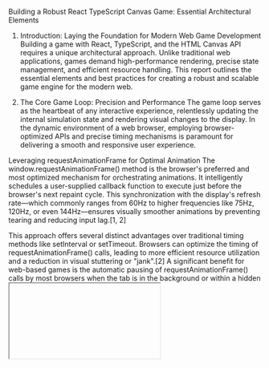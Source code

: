 Building a Robust React TypeScript Canvas Game: Essential Architectural Elements

1. Introduction: Laying the Foundation for Modern Web Game Development
   Building a game with React, TypeScript, and the HTML Canvas API requires a unique architectural approach. Unlike traditional web applications, games demand high-performance rendering, precise state management, and efficient resource handling. This report outlines the essential elements and best practices for creating a robust and scalable game engine for the modern web.

2. The Core Game Loop: Precision and Performance
   The game loop serves as the heartbeat of any interactive experience, relentlessly updating the internal simulation state and rendering visual changes to the display. In the dynamic environment of a web browser, employing browser-optimized APIs and precise timing mechanisms is paramount for delivering a smooth and responsive user experience.

Leveraging requestAnimationFrame for Optimal Animation
The window.requestAnimationFrame() method is the browser's preferred and most optimized mechanism for orchestrating animations. It intelligently schedules a user-supplied callback function to execute just before the browser's next repaint cycle. This synchronization with the display's refresh rate—which commonly ranges from 60Hz to higher frequencies like 75Hz, 120Hz, or even 144Hz—ensures visually smoother animations by preventing tearing and reducing input lag.[1, 2]

This approach offers several distinct advantages over traditional timing methods like setInterval or setTimeout. Browsers can optimize the timing of requestAnimationFrame() calls, leading to more efficient resource utilization and a reduction in visual stuttering or "jank".[2] A significant benefit for web-based games is the automatic pausing of requestAnimationFrame() calls by most browsers when the tab is in the background or within a hidden <iframe>. This feature conserves valuable CPU cycles and battery life, which is a vital consideration for any web application, particularly resource-intensive games.[1, 2] Furthermore, it inherently helps mitigate common development pitfalls such as stack overflows or browser freezing that can arise from poorly managed, high-frequency loops.[2] It is important to note that requestAnimationFrame() is a "one-shot" mechanism; the callback function must explicitly call requestAnimationFrame() again if the animation is to continue for subsequent frames.[1]

Implementing Delta Time for Frame-Rate Independent Updates
A critical challenge in game development is ensuring that game logic and animations progress consistently regardless of the user's display refresh rate or system performance. Without proper time management, animations will run inconsistently—faster on high refresh-rate screens and slower on low ones—leading to non-deterministic gameplay. This issue is explicitly highlighted as a warning in the documentation for requestAnimationFrame().[1]

The solution lies in implementing "delta time." The requestAnimationFrame callback function provides a timestamp argument, which is a DOMHighResTimeStamp indicating the precise end time of the previous frame's rendering.[1] Delta time is calculated as the difference between the current timestamp and the timestamp of the preceding frame. For instance, an example calculation might be elapsed = timestamp - start or, more generally, currentTimestamp - lastTimestamp.[1, 2] All game logic that involves movement, timers, or any time-dependent progression must be scaled by this calculated delta time. For example, instead of a direct player.x += speed;, the logic becomes player.x += speed \* deltaTime;. This ensures that game elements move at a consistent speed, irrespective of how many frames are rendered per second, providing a uniform experience across diverse hardware.

Fixed Timestep for Consistent Game Logic and Physics
While delta time is essential for smooth visuals, relying solely on a variable timestep for core game logic—like physics and collision—can cause instability. Small frame rate fluctuations lead to different simulation outcomes, making debugging difficult and multiplayer synchronization nearly impossible. Floating-point errors, in particular, can accumulate differently with variable timesteps.

This challenge reveals a fundamental principle in game loop design: the dual nature of game loop timings. While visual updates benefit from a variable delta time to synchronize with the screen's refresh rate, core game logic, particularly physics and collision detection, demands deterministic and stable progression. This necessitates a sophisticated game loop architecture that internally separates the update phase, which operates on a fixed timestep for deterministic logic and physics, from the render phase, which operates on a variable timestep for smooth visual presentation. A fixed timestep involves defining a small, constant duration (e.g., 1/60th of a second) for each logical update. The game loop accumulates the variable delta time from requestAnimationFrame. When this accumulated time exceeds the fixed timestep, the game logic's update function is invoked one or more times with the fixed timestep until the accumulated time is consumed. The rendering function, however, continues to execute once per requestAnimationFrame call, potentially interpolating between game states to maintain smooth visual updates even when logic updates are discrete.[2] This separation is a hallmark of professional game engines, ensuring both internal consistency and external fluidity.

Another important consideration arising from the behavior of requestAnimationFrame() is its performance implications when the browser tab is not active. Both [1] and [2] indicate that requestAnimationFrame() calls are paused when the browser tab is in the background or an <iframe> is hidden. While this is a beneficial browser-level optimization designed to save CPU and battery life, it has significant implications for games that might require continuous background processing. For instance, an idle game that accrues resources over time, a multiplayer game maintaining a live connection, or an AI simulation that needs to progress even when the user is not actively viewing the tab, would cease to function correctly. This presents a conflict between browser-level power saving and game-specific requirements for persistent activity. Developers must explicitly design for this behavior. If the game must continue in the background, alternative mechanisms are required. These could include offloading CPU-intensive game logic to a Web Worker, which can run independently of the main thread's requestAnimationFrame loop. For truly persistent game states, such as in a multiplayer environment, the authoritative game state should reside on a server, with the client merely reflecting that state. Alternatively, logic can be implemented to save the game state when the tab loses focus and load or reconcile it when focus is regained. This forces a crucial design decision early in development regarding the game's expected behavior when not actively viewed.

3. Advanced State Management for Game Logic and UI
   Effective state management is often the most intricate aspect of building complex applications, and games introduce unique challenges due to their real-time, interactive, and highly dynamic nature.

Differentiating Between Game State and React UI State
Perhaps the most critical architectural distinction for a React TypeScript Canvas game lies in discerning between core game state and React UI state. React's built-in state management mechanisms, such as useState and useReducer, along with its Context API, are exceptionally well-suited for managing the declarative state of the user interface. This includes elements like form input values, button enabled/disabled states, modal visibility, and Heads-Up Display (HUD) components like score displays.[3]

However, the core game state—encompassing elements such as player position, health, inventory, enemy AI, world entities, physics engine state, and collision data—is often too complex, too frequently updated, and too performance-critical to be managed solely within React's component re-rendering cycle. A profound observation from development experience confirms this: "Really React is only for the UI and possibly for foreground elements. HUDS and such. It wont even be managing the state of the actual games made with the engine".[4] This strongly implies that attempting to manage the entire game's simulation state directly within React's component tree would lead to excessive re-renders, significant performance bottlenecks, and a convoluted architecture where core game logic is inextricably mixed with UI concerns. The declarative nature of React, while powerful for UI, can become a hindrance when dealing with the continuous, imperative updates characteristic of a game loop. This is not merely a best practice but an architectural imperative for any non-trivial game. React's reconciliation process, while efficient for UI, is not designed for the high-frequency, continuous updates of a game simulation. This architectural chasm mandates a clear separation of concerns, often implemented as a unidirectional data flow from the game engine's state to React's UI. React components become "views" that observe and react to relevant, immutable snapshots of the game state, rendering the HUD, menus, and other interactive UI elements. User input on the UI might trigger actions that are dispatched to the game engine's state manager, rather than directly modifying React state that then imperatively updates the game. This establishes a clean, performant boundary: React handles presentation, while a dedicated game engine or state manager handles the simulation.

Strategies for Complex Game State Serialization and Persistence
Saving and loading complex game states, which is essential for features like undo/redo functionality, saving game progress, or network synchronization, is inherently challenging. This difficulty arises because many visual properties, such as shadows, text content, or the sizes of visual groups, are often redundant, derived, or not easily serializable into formats like JSON. Furthermore, complex object tree structures with attached event listeners, images, and filters pose significant problems for direct serialization.[5]

The most effective strategy for managing complex game state serialization is to separate the visual view (how objects are rendered) from the critical application state (the minimal data required to define the game's logical state). Only the essential data should be saved. For example, for a game with multiple balls, one would save just their coordinates (var state = [{x: 10, y: 10}, { x: 160, y: 1041}]), rather than their complex visual attributes like shadows or embedded text.[5] This approach highlights a fundamental principle: to effectively manage complex game state serialization, one must embrace simplicity and minimality in the data model. By stripping away all visual, transient, and derived properties, and focusing solely on the fundamental, canonical truths of the game state (e.g., object types, unique IDs, positions, velocities, current animation states), the serialization problem becomes manageable and robust.

To facilitate this, dedicated functions—create(state) for initial construction and update(state) for subsequent modifications—are implemented to efficiently reconstruct or update the canvas structure based on this minimal serialized state. The create function would handle the instantiation of objects, loading of necessary images, and attachment of event listeners, while update would modify properties of existing nodes. If the number of objects changes significantly, destroying and recreating the canvas might be more performant than complex individual updates.[5] This powerful pattern is essential for implementing features like undo/redo, network synchronization, and reliable save/load systems, mandating a disciplined approach to data modeling where a canonical, minimal state represents the "truth" of the game, and all visual properties are derived from it.

Utilizing React's Context API and Custom Hooks for UI/HUD Management
For UI-related state—such as player score, game status, or global settings—React's Context API and custom hooks are highly effective. Context provides a solution for sharing state without 'prop drilling,' which is ideal for HUD elements and menus. Custom hooks, on the other hand, encapsulate reusable UI logic, such as input handling or state transitions. The following table compares these and other state management approaches.

Integrating External State Management Solutions for Scalability
For very large, highly complex game states, or when strict determinism and advanced features like time-travel debugging are paramount, external state management libraries such as Redux, Zustand, Valtio, or Jotai might be considered.[6] While powerful, these libraries introduce additional boilerplate and a learning curve. The decision to integrate such a solution should be carefully weighed against the benefits of a custom, game-specific state manager that might offer more fine-grained control and performance tailored to game logic. The key is to harmonize the external game state manager with React's UI state. React components would "subscribe" to relevant, immutable parts of the game state (or receive them via props from a higher-level React component that observes the game state) to trigger UI re-renders. However, the core game logic itself would operate independently, driven by its own state management system.

Table: State Management Approaches for React TypeScript Games
Category

Approach/Tool

Primary Use Case

Pros

Cons

Relevant Information

React UI State

useState, useReducer

Local component state, simple forms, toggles.

Declarative, easy for local state, built-in.

Can lead to prop drilling for shared state, not suitable for high-frequency updates.

[3]

React Context API

Global UI state (e.g., theme, user settings, authentication status, global game status messages).

Avoids prop drilling, global access for UI components.

Can become complex for deeply nested or frequently updating state; not for core game logic.

[3, 4]

Custom Hooks

Encapsulating reusable UI logic (e.g., input handling for UI, form validation, UI animations).

Encapsulates reusable logic, promotes cleaner code, abstracts complex UI behaviors.

Not a state management solution for core game logic; primarily for UI-related concerns.

[4, 6, 7]

External UI State Managers (Redux, Zustand, Valtio, Jotai)

Complex global UI state, large-scale applications with predictable state changes.

Robust for large-scale UI, powerful dev tools, clear patterns.

Boilerplate, learning curve, potentially larger bundle size.

[6]

Core Game Logic State

Custom Game State Manager/Engine

Player data, enemy AI, physics simulation, game world entities, collision data, game progression.

Fine-grained control, optimized for performance and determinism, tailored to game logic.

Requires custom implementation, higher initial effort, needs careful design.

[4, 5]

4. Efficient Asset Loading and Resource Management
   Games are inherently resource-intensive, relying heavily on various assets such as images, audio, and data files. Proper asset management is crucial for achieving fast load times, smooth gameplay, and an overall polished user experience.

Best Practices for Handling Game Assets (Images, Audio, Data)
Effective asset management begins with logical organization. It is essential to categorize assets systematically within the project structure, typically using dedicated folders such as assets/images, assets/audio, assets/data, or assets/spritesheets.[7] This improves discoverability, streamlines maintenance, and facilitates efficient asset bundling.

Beyond organization, assets must be optimized for web delivery. This involves:

Image Compression: Utilizing appropriate formats like WebP for superior compression, PNG-8 for transparency, or JPEG for photographic content, alongside effective compression techniques.

Audio Formats: Selecting efficient audio formats such as Ogg Vorbis for background music and WAV for short, impactful sound effects, while ensuring appropriate bitrates.

Data Structures: Optimizing game data, including level configurations and character statistics, for efficient parsing and minimal memory consumption.

Leveraging TypeScript is highly beneficial for defining types for asset paths or the structure of loaded resources. This provides robust type-checking, significantly reducing runtime errors related to missing assets or incorrect data formats, and enhancing developer confidence and code reliability.[4, 6]

Implementing Preloading and On-Demand Loading Strategies
Poor asset management directly degrades the user experience. Loading unoptimized assets all at once or synchronously on the main thread leads to slow initial load times and can consume excessive memory and bandwidth. A strategic design is needed that focuses on when, how, and in what format assets are loaded and managed.

For essential assets required before gameplay can commence—such as main menu backgrounds, core player sprites, initial level data, or UI fonts—a dedicated preloading phase should be implemented. This involves loading all necessary assets upfront, often accompanied by a loading screen or progress bar, to prevent stuttering or missing assets during critical gameplay moments. Conversely, for less critical or very large assets—such as assets for distant levels, optional character skins, or specific enemy types that appear later in the game—an on-demand or lazy loading strategy is highly effective. These assets are loaded asynchronously in the background as they are needed, which significantly reduces initial load time and memory footprint.

To centralize and streamline this process, it is highly recommended to develop a dedicated AssetManager class or module. This manager would handle the queuing, loading, caching, and retrieval of all game assets. Centralizing asset logic simplifies the management of loading states, error handling, and ensures that assets are loaded only once, even if requested multiple times.[5] Such an AssetManager facilitates the implementation of sophisticated asset pipelines, including preloaders and lazy loaders to manage loading timing, asset optimization for size, and the use of sprite sheets or texture atlases to reduce HTTP requests and improve GPU caching. These techniques are fundamental for delivering a smooth and responsive game experience.

5. Optimized Canvas Rendering and User Interaction
   The HTML Canvas API provides powerful low-level drawing capabilities. However, achieving high performance, rich visual fidelity, and intuitive interactivity in a game demands careful implementation, strategic tool selection, and advanced optimization techniques.

Deep Dive into Canvas API Capabilities and Drawing Techniques
The Canvas API is primarily designed for 2D graphics, offering a comprehensive set of methods for drawing fundamental shapes like rectangles, circles, and custom paths. It supports rendering text, manipulating images, applying transformations such as translation, rotation, and scaling, managing compositing and clipping effects, and even performing pixel-level manipulation.[8] These capabilities form the foundational building blocks for any Canvas-based game.

Understanding the Canvas's fundamental drawing model is key. Canvas operates in an "immediate mode," meaning drawing commands are executed directly to render pixels. While this provides fine-grained control, for complex scenes, it often benefits from a higher-level abstraction, such as a scene graph, which is typically provided by specialized libraries to manage objects declaratively. Performance considerations include minimizing state changes on the drawing context (e.g., fillStyle, strokeStyle), avoiding drawing outside the visible canvas area, and utilizing techniques like offscreen canvases for pre-rendering complex, static elements that do not change frequently.

Strategic Selection and Integration of Canvas Libraries (e.g., Konva, Phaser)
The raw Canvas API, while powerful, can be verbose and low-level for game development. Fortunately, a rich ecosystem of open-source libraries exists to simplify and accelerate development by providing higher-level abstractions and specialized features.[8]

Key examples of such libraries and their typical use cases include:

Konva.js: A robust 2D canvas library well-suited for interactive desktop and mobile applications. It excels in features like a scene graph, event handling, drag and drop, and complex transformations.[5, 8] It is particularly strong for building interactive UI elements on the canvas itself.

Phaser: A fast, free, and open-source framework specifically designed for Canvas and WebGL powered browser games.[8] Phaser provides a comprehensive game development ecosystem, including physics engines, animation managers, input handling, asset loaders, and scene management, making it highly suitable for full-fledged game projects.

EaselJS: An open-source canvas library that simplifies the creation of games, generative art, and other highly graphical experiences.[8]

p5.js: Offers a full set of canvas drawing functionality, often favored by artists, designers, educators, and beginners for creative coding and visualization.[8]

Sprig: A beginner-friendly, open-source, tile-based game development library that leverages Canvas.[8]

The choice of library represents a critical architectural decision, as it significantly impacts development speed, the maximum achievable performance, and future extensibility. This decision hinges heavily on the project's complexity, specific game mechanics (e.g., the need for advanced physics, tile maps, complex UI interactions), the desired level of abstraction, and the development team's familiarity with the framework. For a full-fledged game, a game-specific framework like Phaser might offer more integrated features, while a general-purpose canvas library like Konva might be chosen for highly interactive, custom canvas-based applications that are not strictly "games" in the traditional sense. This highlights a fundamental trade-off: optimizing for productivity versus absolute performance. While libraries provide immense productivity gains and often include built-in optimizations, they also introduce a layer of abstraction and potential overhead. For a deeply customized, highly optimized game pushing the limits of browser performance, a general-purpose library might eventually introduce performance ceilings that necessitate more direct Canvas API manipulation or the use of a highly specialized game engine. This mandates careful evaluation of library features, community support, and performance benchmarks against the specific game's requirements.

Table: Comparison of Popular Canvas Libraries for Game Development
Library/Framework Name

Primary Focus/Use Case

Key Features

Pros

Cons

Relevant Information

Konva.js

Interactive 2D applications, UI on canvas, data visualization.

Scene graph, event handling, drag and drop, layers, filters, high-quality export.

Robust interaction model, declarative syntax, good for complex UI elements.

Less suited for complex physics or full game engine features, smaller community than Phaser.

[5, 8]

Phaser

Full game development framework for browser games.

Physics engine (Arcade, Matter), animation manager, input system, asset loader, scene management, WebGL support.

Comprehensive game engine, large active community, optimized for game performance.

Can be opinionated, larger footprint for simple projects, steeper learning curve for non-game developers.

[8]

EaselJS

Generative art, simple games, highly graphical experiences.

Display list architecture, sprite sheets, animation, sound management.

Easy to get started, good for simple visual games and animations.

Less active development compared to Phaser, fewer advanced game-specific features.

[8]

p5.js

Creative coding, interactive art, education, data visualization.

Comprehensive drawing functionality, built-in math functions, easy to share sketches.

Excellent for creative coding, large and supportive community, beginner-friendly.

Not a full game engine, less focus on game-specific optimizations or complex game mechanics.

[8]

Sprig

Beginner-friendly, tile-based game development.

Tile-based game development utilities, simplified API.

Simplicity for beginners, quick prototyping for tile-based games.

Limited scope for complex game genres, may lack advanced features for larger projects.

[8]

Implementing Interactive Elements and Collision Detection (Applying Raycasting Principles to 2D)
Effective game interaction necessitates robust handling of various user inputs, including mouse clicks, touches, and keyboard events. While React is highly adept at managing input for standard UI elements [3], direct interaction with elements drawn on the canvas often requires custom event listeners and hit-testing logic.

Although raycasting is primarily discussed in a 3D context for mouse picking and collision detection in environments like Three.js [9, 10], the underlying principle is highly applicable to 2D. In a 2D Canvas game, this translates to "point-in-polygon" or "line-segment intersection" tests to determine if a mouse click (a point) or a moving object (represented as a line segment or shape) intersects with a game entity's bounding box or precise shape. This conceptual transfer highlights a universal principle of spatial computing. The underlying concept of efficiently querying and managing objects in a spatial environment is universal, regardless of dimension. In a 2D Canvas game, "raycasting" translates to point-in-polygon tests or line-segment intersections for mouse clicks and object collisions. Similarly, the 3D "octree" concept [10] finds its 2D equivalent in "quadtrees" or "spatial hashing"—data structures that partition the game world to quickly narrow down the set of potential interactions.

For interactive elements on the canvas (e.g., clicking a character, dragging an item, detecting bullet hits), the process typically involves:

Converting screen coordinates (obtained from mouse or touch events) to canvas or "world" coordinates.

Iterating through relevant game objects and performing a hit-test (e.g., checking if the click point falls within the object's bounding rectangle or a more complex polygon).

For games with many interactive or moving objects, brute-force collision checks (checking every object against every other object) become computationally expensive, scaling with O(N^2) complexity. In such scenarios, spatial partitioning data structures, like quadtrees in 2D (analogous to the octree mentioned in [10] for 3D), can significantly optimize collision checks by quickly narrowing down the set of potential collisions. Ignoring these spatial partitioning strategies can lead to inefficient collision checks and rendering bottlenecks as the number of game objects grows. Implementing such structures is a hallmark of a robust, scalable game architecture, enabling games with many interactive elements to maintain high performance.

Advanced Performance Optimization Techniques for Canvas Rendering
To achieve optimal performance in Canvas rendering, several advanced techniques can be employed:

Batching Drawing Operations: Grouping similar drawing operations, such as drawing multiple sprites from the same texture, can reduce the overhead associated with changing drawing states on the Canvas rendering context.

Dirty Rectangles / Partial Redraws: Instead of clearing and redrawing the entire canvas every frame, identify only the "dirty" (changed) regions of the canvas and redraw only those specific areas. This can drastically improve performance, especially for games with static backgrounds and few moving elements.

Offscreen Canvas for Pre-rendering: Pre-render complex, static, or infrequently changing elements (e.g., background tiles, complex UI elements, particle effects) onto an offscreen HTMLCanvasElement once. Then, draw this pre-rendered image to the main visible canvas each frame as a simple drawImage operation. This offloads heavy drawing computations from the main render loop.

Sprite Sheets / Texture Atlases: Combine multiple small images (individual sprites) into a single, larger image file (a sprite sheet or texture atlas). This reduces the number of HTTP requests required to load assets and significantly improves GPU caching and rendering performance by minimizing texture swaps.

Web Workers for Heavy Computation: Offload computationally intensive tasks, such as complex physics calculations, AI pathfinding, or large data processing, to a Web Worker. This prevents these operations from blocking the main thread, ensuring that the game loop continues to run smoothly and animations remain fluid.

6. Structured Project Architecture for Maintainability
   A well-organized and thoughtfully designed project structure is paramount for the long-term maintainability, scalability, and collaborative development of any complex software, especially a game. It provides clarity, reduces cognitive load, and facilitates easier debugging and feature expansion.

Modular Design Principles for Scalable Game Development
Strong modular design is built upon several core principles:

Strong Separation of Concerns: It is critically important to clearly separate different aspects of the codebase. This means establishing distinct boundaries between UI components, core game logic (e.g., player movement, enemy AI), rendering logic, physics, and asset management. This principle directly aligns with the necessity to differentiate between game state and UI state, ensuring React handles UI while a separate system manages the game simulation.[4]

Encapsulation: Grouping related code and data into self-contained modules or classes is crucial. For instance, a Player module should encapsulate all player-related logic, state, and rendering details. This minimizes dependencies between different parts of the game, making individual components easier to test, modify, and understand in isolation.

Promoting Reusability: Components, utilities, and systems should be designed with reusability in mind. Generic helper functions [7], custom hooks [6, 7], and common UI elements [6, 7] should be easily discoverable and usable across different parts of the game or even in future projects.

Recommended Folder Structures for React TypeScript Game Projects
While general React project structures provide a solid foundation [6, 7], a game project introduces unique "business logic" and concerns that necessitate specific adaptations. A naive, file-type-based React structure, while simple for small applications, is insufficient for the complexity of a game. Such a structure "will inflate quickly and become hard to maintain. No separation of business concerns".[6] Games possess unique "business logic" related to mechanics, physics, AI, and entity interactions that demand their own organizational paradigm. Applying a naive structure to a game will inevitably lead to a disorganized codebase where game logic is scattered across generic folders, making it difficult to navigate, debug, and scale. The inherent complexity of a game's domain logic demands a structure that prioritizes modularity and encapsulation of game-specific concerns (e.g., game/entities, game/systems). This is a direct consequence of the architectural separation required between game state and UI state.

A combination of "Grouping by File Types and Features" (Level 2) and a "Highly Modular" (Level 3) approach [6] is often most suitable for games. This allows for grouping common React-specific elements (like components and hooks) while also creating dedicated, encapsulated modules for distinct game features or systems. A well-structured game project, which deviates from typical web app patterns to embrace a domain-driven or module-based approach, is a strong indicator of architectural maturity. It signifies that the developers understand the distinct concerns of a game engine (simulation, rendering pipeline, entity management) versus a standard web application (page routing, service calls). This leads to a significantly more robust, testable, and scalable codebase, allowing the game to grow in complexity without becoming a "constant source of bugs".[3]

The following table outlines a recommended folder structure, combining standard React application patterns with game-specific organizational needs:

Table: Recommended Folder Structure for React TypeScript Game Projects
Folder Name

Purpose/Content

Rationale/Why it matters

Relevant Information

src/

Main application source code.

Root for all application logic.

assets/

Static files: images, icons, fonts, sound files, other media.

Centralized resources for easy access and management.

[7]

components/

Reusable UI components (e.g., buttons, modals, generic HUD elements).

Modular and reusable UI elements, not tightly coupled to game logic.

[6, 7]

contexts/

React Context Providers for global UI state (e.g., theme, user settings, authentication).

Global state management for UI, avoids prop drilling for UI concerns.

[6, 7]

hooks/

Custom React hooks for encapsulating reusable UI logic and state transitions.

Encapsulated and reusable UI behaviors, promoting cleaner code.

[6, 7]

utils/ or helpers/

General utility functions (e.g., mathematical helpers, data formatting), constants, custom error handlers.

Common helpers and constants, improving code consistency.

[6, 7]

types/

Centralized location for general TypeScript types, enums, and interfaces.

Type safety, clear contracts, and living documentation for the codebase.

[6]

game/ or engine/

Core game engine and logic.

Clear separation of game logic from UI, facilitating independent development and testing.

[4]

└── core/

Fundamental game engine components: main game loop, global game settings, engine initialization.

Foundational engine components, central control for game execution.

└── entities/

Definitions and management of game objects (e.g., Player.ts, Enemy.ts, Item.ts), including properties and behaviors.

Organized game object definitions, promoting modularity for game elements.

└── systems/

Independent systems operating on entities: PhysicsSystem.ts (collision, movement), AnimationSystem.ts, InputSystem.ts (raw game input processing), AISystem.ts.

Independent and testable game mechanics, allowing for clear responsibilities.

└── scenes/ or levels/

Logic and assets for different game scenes or levels (e.g., MainMenuScene.ts, Level1.ts).

Structured management of distinct game environments.

└── state/

Dedicated module for managing the core game state, separate from React's UI state.

Decoupled and serializable game state, enabling features like save/load and undo/redo.

[5]

└── rendering/

Canvas drawing utilities, sprite management, specific rendering logic for game entities.

Dedicated visual representation logic, optimizing drawing operations.

[8]

└── data/

Game configuration data, level definitions (e.g., JSON files), other non-code game assets.

Structured storage for game configuration and static data.

Best Practices for TypeScript Integration in Game Codebases
TypeScript provides static type-checking, which is invaluable in complex game development. It significantly reduces runtime errors, catches bugs early in the development cycle, and improves overall code reliability, especially when dealing with intricate game logic and numerous interacting components.[4] In game development, where complex interactions, numerous entities, intricate state transitions, and precise numerical calculations are commonplace, runtime errors can be particularly elusive and devastating. A subtle type mismatch could lead to an enemy AI misinterpreting a player's state, a physics calculation going awry, or an animation playing incorrectly—issues that are often hard to reproduce and debug. TypeScript's static analysis catches these issues before the game even runs, significantly accelerating the development cycle and improving the overall stability and predictability of the game.

Beyond basic type safety, TypeScript enables:

Clear Interfaces and Types: Defining clear interfaces and types for game entities, state objects, input events, and system configurations greatly improves code readability, makes refactoring safer and more predictable, and serves as living documentation for the codebase.

Enums and Constants: Utilizing TypeScript enums for discrete game states (e.g., GameState.Playing, GameState.Paused, GameState.GameOver) and constants for unchanging numerical values (e.g., PLAYER_SPEED, GRAVITY_STRENGTH, TILE_SIZE) [6] enhances readability and prevents the use of "magic numbers."

TypeScript is not merely an optional addition; it becomes a critical enabler for development efficiency and long-term reliability in complex game projects. It facilitates confident refactoring, improves team collaboration by providing clear contracts for data structures and function signatures, and acts as a form of living documentation for the codebase. This is especially crucial for the intricate logic within a game engine, where the interactions between different systems and entities are highly interconnected.

7. Conclusion and Key Recommendations
   Building a robust React TypeScript Canvas game requires a deliberate and sophisticated architectural approach that extends beyond the typical patterns of standard web applications. The analysis presented in this report underscores several critical elements essential for success.

Recap of Essential Elements
A robust game relies on a meticulously crafted, performance-optimized game loop that leverages requestAnimationFrame for smooth visuals and a fixed timestep for deterministic game logic. Intelligent state management is paramount, necessitating a clear architectural separation between the core, serializable game state and React's declarative UI state. Efficient asset handling, including preloading and on-demand strategies, is crucial for fast load times and a seamless user experience. Optimized Canvas rendering techniques, coupled with strategic library selection, enable rich visual fidelity and responsive user interaction. Finally, a well-structured project architecture, embracing modular design principles and domain-specific organization, ensures long-term maintainability and scalability.

Key Takeaways
Performance First: Performance considerations, particularly regarding the game loop and rendering pipeline, should be prioritized from the outset. Employing requestAnimationFrame with delta time and a fixed timestep for physics is fundamental to ensuring a smooth and consistent user experience across diverse hardware.

Architectural Separation: The architectural separation of core game logic and state from React's UI concerns is paramount for scalability, maintainability, and long-term project health. React excels at UI, while a dedicated game engine or state manager should handle the high-frequency, imperative updates of the game simulation.

Strategic Tooling: Leverage existing Canvas libraries and game frameworks where appropriate, but with a clear understanding of their specific strengths, limitations, and potential trade-offs between development speed and absolute performance. The choice of a library should align with the game's specific requirements and complexity.

Embrace TypeScript: TypeScript is not merely an optional addition but a critical enabler for enhanced reliability, developer experience, and maintainability in complex game codebases. Its static type-checking catches errors early, facilitates refactoring, and provides invaluable documentation for intricate game logic.

Modular Structure: Structure the project with modularity, clear separation of concerns, and domain-specific organization in mind. This approach facilitates collaboration, simplifies debugging, and allows for more straightforward feature expansion, preventing the codebase from becoming an unmanageable "mess."

Performance First: Performance considerations, particularly regarding the game loop and rendering pipeline, should be prioritized from the outset. Employing requestAnimationFrame with delta time and a fixed timestep for physics is fundamental to ensuring a smooth and consistent user experience across diverse hardware.

Architectural Separation: The architectural separation of core game logic and state from React's UI concerns is paramount for scalability, maintainability, and long-term project health. React excels at UI, while a dedicated game engine or state manager should handle the high-frequency, imperative updates of the game simulation.

Strategic Tooling: Leverage existing Canvas libraries and game frameworks where appropriate, but with a clear understanding of their specific strengths, limitations, and potential trade-offs between development speed and absolute performance. The choice of a library should align with the game's specific requirements and complexity.

Embrace TypeScript: TypeScript is not merely an optional addition but a critical enabler for enhanced reliability, developer experience, and maintainability in complex game codebases. Its static type-checking catches errors early, facilitates refactoring, and provides invaluable documentation for intricate game logic.

Modular Structure: Structure the project with modularity, clear separation of concerns, and domain-specific organization in mind. This approach facilitates collaboration, simplifies debugging, and allows for more straightforward feature expansion, preventing the codebase from becoming an unmanageable "mess."

Future Considerations
While this report focuses on foundational architectural elements, several areas warrant further exploration for advanced game development. These include integrating WebGL for more sophisticated 3D graphics or complex 2D effects, implementing robust network multiplayer capabilities for real-time interaction, incorporating advanced AI algorithms for more intelligent non-player characters, or exploring server-side game logic for persistent worlds and authoritative game states. Each of these areas introduces its own set of architectural challenges and opportunities for innovation in web-based gaming.